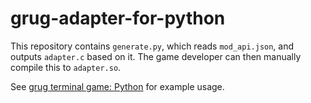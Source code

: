 # grug-adapter-for-python

This repository contains `generate.py`, which reads `mod_api.json`, and outputs `adapter.c` based on it. The game developer can then manually compile this to `adapter.so`.

See [grug terminal game: Python](https://github.com/MyNameIsTrez/grug-terminal-game-python) for example usage.
